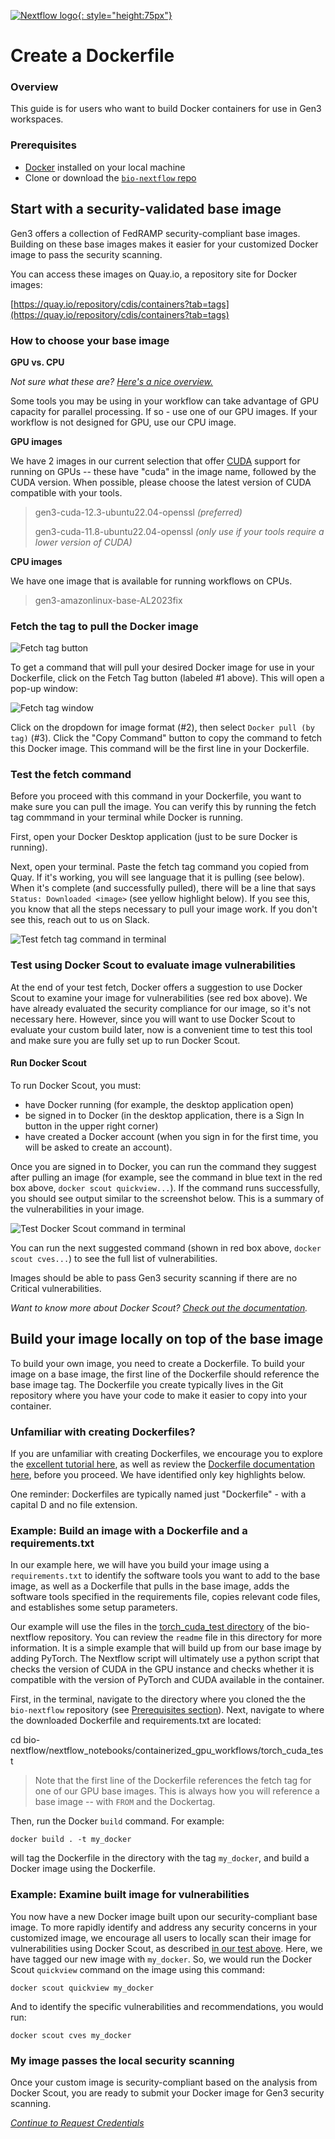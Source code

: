 [![Nextflow logo](img/nextflow.svg){: style="height:75px"}](https://www.nextflow.io/)

# **Create a Dockerfile**

### Overview

This guide is for users who want to build Docker containers for use in Gen3 workspaces.

### Prerequisites

- [Docker](https://www.docker.com/get-started/) installed on your local machine
- Clone or download the [`bio-nextflow` repo](https://github.com/uc-cdis/bio-nextflow/tree/master)

## Start with a security-validated base image

Gen3 offers a collection of FedRAMP security-compliant base images. Building on these base images makes it easier for your customized Docker image to pass the security scanning.

You can access these images on Quay.io, a repository site for Docker images:

[https://quay.io/repository/cdis/containers?tab=tags](https://quay.io/repository/cdis/containers?tab=tags)

### How to choose your base image

**GPU vs. CPU**

*Not sure what these are? [Here's a nice overview.](https://blogs.nvidia.com/blog/whats-the-difference-between-a-cpu-and-a-gpu/)*

Some tools you may be using in your workflow can take advantage of GPU capacity for parallel processing. If so - use one of our GPU images. If your workflow is not designed for GPU, use our CPU image.

**GPU images**

We have 2 images in our current selection that offer [CUDA](https://www.turing.com/kb/understanding-nvidia-cuda) support for running on GPUs -- these have "cuda" in the image name, followed by the CUDA version. When possible, please choose the latest version of CUDA compatible with your tools.

> gen3-cuda-12.3-ubuntu22.04-openssl *(preferred)*
>
> gen3-cuda-11.8-ubuntu22.04-openssl *(only use if your tools require a lower version of CUDA)*

**CPU images**

We have one image that is available for running workflows on CPUs.

> gen3-amazonlinux-base-AL2023fix

### Fetch the tag to pull the Docker image

![Fetch tag button](img/quay-fetch-tag.png)

To get a command that will pull your desired Docker image for use in your Dockerfile, click on the Fetch Tag button (labeled #1 above). This will open a pop-up window:

![Fetch tag window](img/quay-fetch-tag2.png)

Click on the dropdown for image format (#2), then select `Docker pull (by tag)` (#3). Click the "Copy Command" button to copy the command to fetch this Docker image. This command will be the first line in your Dockerfile.

### Test the fetch command

Before you proceed with this command in your Dockerfile, you want to make sure you can pull the image. You can verify this by running the fetch tag commmand in your terminal while Docker is running.

First, open your Docker Desktop application (just to be sure Docker is running).

Next, open your terminal. Paste the fetch tag command you copied from Quay. If it's working, you will see language that it is pulling (see below). When it's complete (and successfully pulled), there will be a line that says `Status: Downloaded <image>` (see yellow highlight below). If you see this, you know that all the steps necessary to pull your image work. If you don't see this, reach out to us on Slack.

![Test fetch tag command in terminal](img/test-fetch-tag.png)

### Test using Docker Scout to evaluate image vulnerabilities

At the end of your test fetch, Docker offers a suggestion to use Docker Scout to examine your image for vulnerabilities (see red box above). We have already evaluated the security compliance for our image, so it's not necessary here. However, since you will want to use Docker Scout to evaluate your custom build later, now is a convenient time to test this tool and make sure you are fully set up to run Docker Scout.

#### Run Docker Scout

To run Docker Scout, you must:

* have Docker running (for example, the desktop application open)
* be signed in to Docker (in the desktop application, there is a Sign In button in the upper right corner)
* have created a Docker account (when you sign in for the first time, you will be asked to create an account).

Once you are signed in to Docker, you can run the command they suggest after pulling an image (for example, see the command in blue text in the red box above, `docker scout quickview...`). If the command runs successfully, you should see output similar to the screenshot below. This is a summary of the vulnerabilities in your image.

![Test Docker Scout command in terminal](img/scout-quickview.png)

You can run the next suggested command (shown in red box above, `docker scout cves...`) to see the full list of vulnerabilities.

Images should be able to pass Gen3 security scanning if there are no Critical vulnerabilities.

*Want to know more about Docker Scout? [Check out the documentation](https://docs.docker.com/scout/quickstart/).*

## Build your image locally on top of the base image

To build your own image, you need to create a Dockerfile. To build your image on a base image, the first line of the Dockerfile should reference the base image tag. The Dockerfile you create typically lives in the Git repository where you have your code to make it easier to copy into your container.

### Unfamiliar with creating Dockerfiles?

If you are unfamiliar with creating Dockerfiles, we encourage you to explore the [excellent tutorial here](https://medium.com/@anshita.bhasin/a-step-by-step-guide-to-create-dockerfile-9e3744d38d11), as well as review the [Dockerfile documentation here](https://docs.docker.com/develop/develop-images/dockerfile_best-practices/), before you proceed. We have identified only key highlights below.

One reminder: Dockerfiles are typically named just "Dockerfile" - with a capital D and no file extension.

### Example: Build an image with a Dockerfile and a requirements.txt

In our example here, we will have you build your image using a `requirements.txt` to identify the software tools you want to add to the base image, as well as a Dockerfile that pulls in the base image, adds the software tools specified in the requirements file, copies relevant code files, and establishes some setup parameters.

Our example will use the files in the [torch_cuda_test directory](https://github.com/uc-cdis/bio-nextflow/tree/master/nextflow_notebooks/containerized_gpu_workflows/torch_cuda_test) of the bio-nextflow repository. You can review the `readme` file in this directory for more information. It is a simple example that will build up from our base image by adding PyTorch. The Nextflow script will ultimately use a python script that checks the version of CUDA in the GPU instance and checks whether it is compatible with the version of PyTorch and CUDA available in the container.

First, in the terminal, navigate to the directory where you cloned the the `bio-nextflow` repository (see [Prerequisites section](#prerequisites)). Next, navigate to where the downloaded Dockerfile and requirements.txt are located:

>>>
cd bio-nextflow/nextflow_notebooks/containerized_gpu_workflows/torch_cuda_test
>>>

> Note that the first line of the Dockerfile references the fetch tag for one of our GPU base images. This is always how you will reference a base image -- with `FROM` and the Dockertag.

Then, run the Docker `build` command. For example:

`docker build . -t my_docker`

will tag the Dockerfile in the directory with the tag `my_docker`, and build a Docker image using the Dockerfile.

### Example: Examine built image for vulnerabilities

You now have a new Docker image built upon our security-compliant base image. To more rapidly identify and address any security concerns in your customized image, we encourage all users to locally scan their image for vulnerabilities using Docker Scout, as described [in our test above](#test-using-docker-scout-to-evaluate-image-vulnerabilities). Here, we have tagged our new image with `my_docker`. So, we would run the Docker Scout `quickview` command on the image using this command:

`docker scout quickview my_docker`

And to identify the specific vulnerabilities and recommendations, you would run:

`docker scout cves my_docker`

### My image passes the local security scanning

Once your custom image is security-compliant based on the analysis from Docker Scout, you are ready to submit your Docker image for Gen3 security scanning.

[*Continue to Request Credentials*](./nextflow-request-creds.md)
